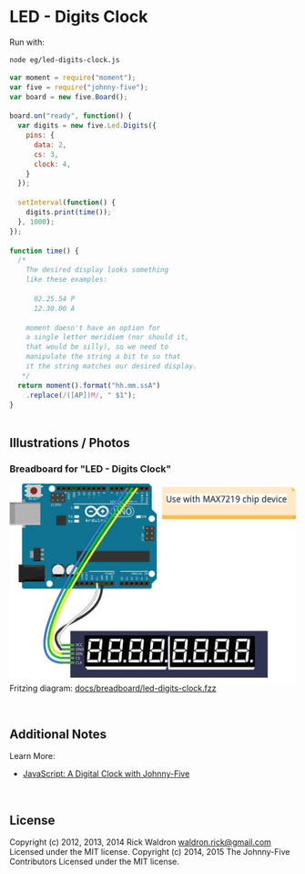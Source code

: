 <!--remove-start-->

# LED - Digits Clock



Run with:
```bash
node eg/led-digits-clock.js
```

<!--remove-end-->

```javascript
var moment = require("moment");
var five = require("johnny-five");
var board = new five.Board();

board.on("ready", function() {
  var digits = new five.Led.Digits({
    pins: {
      data: 2,
      cs: 3,
      clock: 4,
    }
  });

  setInterval(function() {
    digits.print(time());
  }, 1000);
});

function time() {
  /*
    The desired display looks something
    like these examples:

      02.25.54 P
      12.30.00 A

    moment doesn't have an option for
    a single letter meridiem (nor should it,
    that would be silly), so we need to
    manipulate the string a bit to so that
    it the string matches our desired display.
   */
  return moment().format("hh.mm.ssA")
    .replace(/([AP])M/, " $1");
}



```


## Illustrations / Photos


### Breadboard for "LED - Digits Clock"



![docs/breadboard/led-digits-clock.png](breadboard/led-digits-clock.png)<br>
Fritzing diagram: [docs/breadboard/led-digits-clock.fzz](breadboard/led-digits-clock.fzz)

&nbsp;




## Additional Notes


Learn More:

- [JavaScript: A Digital Clock with Johnny-Five](http://bocoup.com/weblog/javascript-arduino-digital-clock-johnny-five/)




&nbsp;

<!--remove-start-->

## License
Copyright (c) 2012, 2013, 2014 Rick Waldron <waldron.rick@gmail.com>
Licensed under the MIT license.
Copyright (c) 2014, 2015 The Johnny-Five Contributors
Licensed under the MIT license.

<!--remove-end-->
